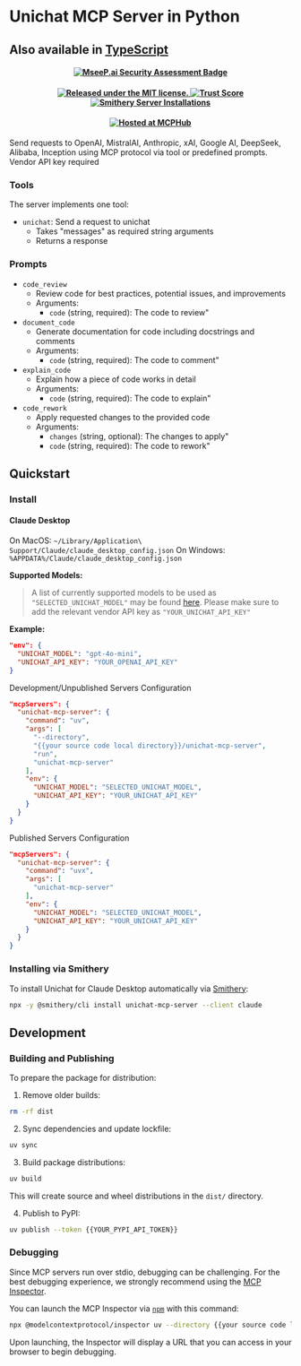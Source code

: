 # Unichat MCP Server in Python
Also available in [TypeScript](https://github.com/amidabuddha/unichat-ts-mcp-server)
--
 <h4 align="center">
  <a href="https://mseep.ai/app/amidabuddha-unichat-mcp-server">
  <img src="https://mseep.net/pr/amidabuddha-unichat-mcp-server-badge.png" alt="MseeP.ai Security Assessment Badge" />
  </a>
 </h4>
  <h4 align="center">
  <a href="https://github.com/amidabuddha/unichat-mcp-server/blob/main/LICENSE.md">
  <img src="https://img.shields.io/github/license/amidabuddha/unichat-mcp-server" alt="Released under the MIT license." />
  </a>
  <a href="https://archestra.ai/mcp-catalog/amidabuddha__unichat-mcp-server">
    <img src="https://archestra.ai/mcp-catalog/api/badge/quality/amidabuddha/unichat-mcp-server" alt="Trust Score" />
  </a>
  <a href="https://smithery.ai/server/unichat-mcp-server">
    <img src="https://smithery.ai/badge/unichat-mcp-server" alt="Smithery Server Installations" />
  </a>
</h4>
 <h4 align="center">
  <a href="https://mcphub.com/mcp-servers/amidabuddha/unichat-mcp-server">
  <img src="https://img.mcphub.com/_next/image?url=%2Flogo-dark.png&w=48&q=75" alt="Hosted at MCPHub" />
  </a>
 </h4>

Send requests to OpenAI, MistralAI, Anthropic, xAI, Google AI, DeepSeek, Alibaba, Inception using MCP protocol via tool or predefined prompts.
Vendor API key required

### Tools

The server implements one tool:
- `unichat`: Send a request to unichat
  - Takes "messages" as required string arguments
  - Returns a response

### Prompts

- `code_review`
  - Review code for best practices, potential issues, and improvements
  - Arguments:
    - `code` (string, required): The code to review"
- `document_code`
  - Generate documentation for code including docstrings and comments
  - Arguments:
    - `code` (string, required): The code to comment"
- `explain_code`
  - Explain how a piece of code works in detail
  - Arguments:
    - `code` (string, required): The code to explain"
- `code_rework`
  - Apply requested changes to the provided code
  - Arguments:
    - `changes` (string, optional): The changes to apply"
    - `code` (string, required): The code to rework"

## Quickstart

### Install

#### Claude Desktop

On MacOS: `~/Library/Application\ Support/Claude/claude_desktop_config.json`
On Windows: `%APPDATA%/Claude/claude_desktop_config.json`

**Supported Models:**
> A list of currently supported models to be used as `"SELECTED_UNICHAT_MODEL"` may be found [here](https://github.com/amidabuddha/unichat/blob/main/unichat/models.py). Please make sure to add the relevant vendor API key as `"YOUR_UNICHAT_API_KEY"`

**Example:**
```json
"env": {
  "UNICHAT_MODEL": "gpt-4o-mini",
  "UNICHAT_API_KEY": "YOUR_OPENAI_API_KEY"
}
```
Development/Unpublished Servers Configuration
```json
"mcpServers": {
  "unichat-mcp-server": {
    "command": "uv",
    "args": [
      "--directory",
      "{{your source code local directory}}/unichat-mcp-server",
      "run",
      "unichat-mcp-server"
    ],
    "env": {
      "UNICHAT_MODEL": "SELECTED_UNICHAT_MODEL",
      "UNICHAT_API_KEY": "YOUR_UNICHAT_API_KEY"
    }
  }
}
```

Published Servers Configuration
```json
"mcpServers": {
  "unichat-mcp-server": {
    "command": "uvx",
    "args": [
      "unichat-mcp-server"
    ],
    "env": {
      "UNICHAT_MODEL": "SELECTED_UNICHAT_MODEL",
      "UNICHAT_API_KEY": "YOUR_UNICHAT_API_KEY"
    }
  }
}
```

### Installing via Smithery

To install Unichat for Claude Desktop automatically via [Smithery](https://smithery.ai/server/unichat-mcp-server):

```bash
npx -y @smithery/cli install unichat-mcp-server --client claude
```

## Development

### Building and Publishing

To prepare the package for distribution:

1. Remove older builds:
```bash
rm -rf dist
```

2. Sync dependencies and update lockfile:
```bash
uv sync
```

3. Build package distributions:
```bash
uv build
```

This will create source and wheel distributions in the `dist/` directory.

4. Publish to PyPI:
```bash
uv publish --token {{YOUR_PYPI_API_TOKEN}}
```

### Debugging

Since MCP servers run over stdio, debugging can be challenging. For the best debugging
experience, we strongly recommend using the [MCP Inspector](https://github.com/modelcontextprotocol/inspector).


You can launch the MCP Inspector via [`npm`](https://docs.npmjs.com/downloading-and-installing-node-js-and-npm) with this command:

```bash
npx @modelcontextprotocol/inspector uv --directory {{your source code local directory}}/unichat-mcp-server run unichat-mcp-server
```


Upon launching, the Inspector will display a URL that you can access in your browser to begin debugging.
